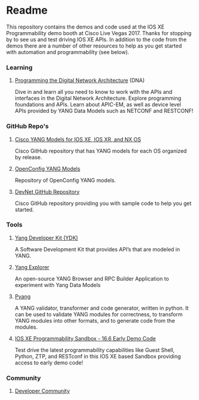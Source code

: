 # Readme
This repository contains the demos and code used at the IOS XE Programmability demo booth at Cisco Live Vegas 2017. Thanks for stopping by to see us and test driving IOS XE APIs. In addition to the code from the demos there are a number of other resources to help as you get started with automation and programmability (see below).

### Learning

1. [Programming the Digital Network Architecture](https://learninglabs.cisco.com/tracks/programming-dna) (DNA)

	Dive in and learn all you need to know to work with the APIs and interfaces in the Digital Network Architecture. Explore programming foundations and APIs. Learn about APIC-EM, as well as device level APIs provided by YANG Data Models such as NETCONF and RESTCONF!

### GitHub Repo's

1. [Cisco YANG Models for IOS XE, IOS XR, and NX OS](https://github.com/YangModels/yang/tree/master/vendor/cisco)

	Cisco GitHub repository that has YANG models for each OS organized by release.

1. [OpenConfig YANG Models](https://github.com/openconfig/public/tree/master/release/models)

	Repository of OpenConfig YANG models.

1. [DevNet GitHub Repository](https://github.com/CiscoDevNet)

	Cisco GitHub repository providing you with sample code to help you get started.

### Tools

1. [Yang Developer Kit (YDK)](http://ydk.cisco.com/py/docs/)

	A Software Development Kit that provides API’s that are modeled in YANG.

1. [Yang Explorer](https://github.com/CiscoDevNet/yang-explorer)

	An open-source YANG Browser and RPC Builder Application to experiment with Yang Data Models

1. [Pyang](https://github.com/mbj4668/pyang)

	A YANG validator, transformer and code generator, written in python. It can be used to validate YANG modules for correctness, to transform YANG modules into other formats, and to generate code from the modules.

1. [IOS XE Programmability Sandbox - 16.6 Early Demo Code](https://devnetsandbox.cisco.com/RM/Diagram/Index/7fd27b24-7034-477d-9ad2-e2c8096dd1a5?diagramType=Topology)

	Test drive the latest programmability capabilities like Guest Shell, Python, ZTP, and RESTconf in this IOS XE based Sandbox providing access to early demo code!

### Community

1. [Developer Community](https://communities.cisco.com/community/developer/odp)
